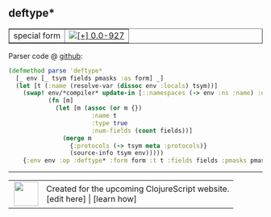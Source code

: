 ## deftype\*



 <table border="1">
<tr>
<td>special form</td>
<td><a href="https://github.com/cljsinfo/cljs-api-docs/tree/0.0-927"><img valign="middle" alt="[+] 0.0-927" title="Added in 0.0-927" src="https://img.shields.io/badge/+-0.0--927-lightgrey.svg"></a> </td>
</tr>
</table>









Parser code @ [github](https://github.com/clojure/clojurescript/blob/r2202/src/clj/cljs/analyzer.clj#L1152-L1164):

```clj
(defmethod parse 'deftype*
  [_ env [_ tsym fields pmasks :as form] _]
  (let [t (:name (resolve-var (dissoc env :locals) tsym))]
    (swap! env/*compiler* update-in [::namespaces (-> env :ns :name) :defs tsym]
           (fn [m]
             (let [m (assoc (or m {})
                       :name t
                       :type true
                       :num-fields (count fields))]
               (merge m
                 {:protocols (-> tsym meta :protocols)}
                 (source-info tsym env)))))
    {:env env :op :deftype* :form form :t t :fields fields :pmasks pmasks}))
```

<!--
Repo - tag - source tree - lines:

 <pre>
clojurescript @ r2202
└── src
    └── clj
        └── cljs
            └── <ins>[analyzer.clj:1152-1164](https://github.com/clojure/clojurescript/blob/r2202/src/clj/cljs/analyzer.clj#L1152-L1164)</ins>
</pre>

-->

---




 <table>
<tr><td>
<img valign="middle" align="right" width="48px" src="http://i.imgur.com/Hi20huC.png">
</td><td>
Created for the upcoming ClojureScript website.<br>
[edit here] | [learn how]
</td></tr></table>

[edit here]:https://github.com/cljsinfo/cljs-api-docs/blob/master/cljsdoc/special/deftypeSTAR.cljsdoc
[learn how]:https://github.com/cljsinfo/cljs-api-docs/wiki/cljsdoc-files

<!--

This information was too distracting to show to readers, but I'll leave it
commented here since it is helpful to:

- pretty-print the data used to generate this document
- and show how to retrieve that data



The API data for this symbol:

```clj
{:ns "special",
 :name "deftype*",
 :type "special form",
 :source {:code "(defmethod parse 'deftype*\n  [_ env [_ tsym fields pmasks :as form] _]\n  (let [t (:name (resolve-var (dissoc env :locals) tsym))]\n    (swap! env/*compiler* update-in [::namespaces (-> env :ns :name) :defs tsym]\n           (fn [m]\n             (let [m (assoc (or m {})\n                       :name t\n                       :type true\n                       :num-fields (count fields))]\n               (merge m\n                 {:protocols (-> tsym meta :protocols)}\n                 (source-info tsym env)))))\n    {:env env :op :deftype* :form form :t t :fields fields :pmasks pmasks}))",
          :title "Parser code",
          :repo "clojurescript",
          :tag "r2202",
          :filename "src/clj/cljs/analyzer.clj",
          :lines [1152 1164]},
 :full-name "special/deftype*",
 :full-name-encode "special/deftypeSTAR",
 :history [["+" "0.0-927"]]}

```

Retrieve the API data for this symbol:

```clj
;; from Clojure REPL
(require '[clojure.edn :as edn])
(-> (slurp "https://raw.githubusercontent.com/cljsinfo/cljs-api-docs/catalog/cljs-api.edn")
    (edn/read-string)
    (get-in [:symbols "special/deftype*"]))
```

-->
